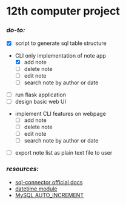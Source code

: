 # 12th computer project

### _do-to:_

- [X] script to generate sql table structure
- CLI only implementation of note app
    - [X] add note
    - [ ] delete note
    - [ ] edit note
    - [ ] search note by author or date
- [ ] run flask application
- [ ] design basic web UI
- implement CLI features on webpage
    - [ ] add note
    - [ ] delete note
    - [ ] edit note
    - [ ] search note by author or date
- [ ] export note list as plain text file to user

### _resources:_
- [sql-connector official docs](https://dev.mysql.com/doc/connector-python/en)
- [datetime module](https://www.geeksforgeeks.org/python-datetime-module)
- [MySQL AUTO_INCREMENT](https://dev.mysql.com/doc/refman/8.4/en/example-auto-increment.html)